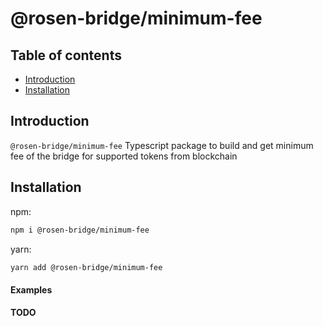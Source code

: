 # @rosen-bridge/minimum-fee

## Table of contents

- [Introduction](#introduction)
- [Installation](#installation)

## Introduction

`@rosen-bridge/minimum-fee` Typescript package to build and get minimum fee of the bridge for supported tokens from blockchain

## Installation

npm:

```sh
npm i @rosen-bridge/minimum-fee
```

yarn:

```sh
yarn add @rosen-bridge/minimum-fee
```

#### Examples

**TODO**
